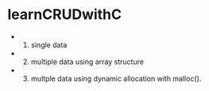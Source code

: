# learnCRUDwithC
+ 01. single data
+ 02. multiple data using array structure
+ 03. multple data using dynamic allocation with malloc().
